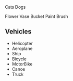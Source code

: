 Cats
Dogs

Flower Vase
Bucket
Paint Brush

## Vehicles
- Helicopter
- Aeroplane
- Ship
- Bicycle
- MotorBike
- Canoe
- Truck
